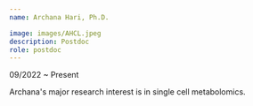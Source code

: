 ```yaml
---
name: Archana Hari, Ph.D.

image: images/AHCL.jpeg
description: Postdoc
role: postdoc
---
```


09/2022 ~ Present 

Archana's major research interest is in single cell metabolomics.
